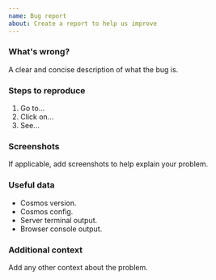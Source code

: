 ```yaml
---
name: Bug report
about: Create a report to help us improve
---
```


### What's wrong?

A clear and concise description of what the bug is.

### Steps to reproduce

1.  Go to...
2.  Click on...
3.  See...

### Screenshots

If applicable, add screenshots to help explain your problem.

### Useful data

- Cosmos version.
- Cosmos config.
- Server terminal output.
- Browser console output.

### Additional context

Add any other context about the problem.
